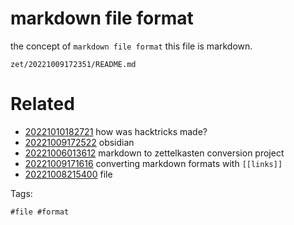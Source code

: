 # markdown file format

the concept of `markdown file format`
this file is markdown.

` zet/20221009172351/README.md `

# Related

- [20221010182721](/zet/20221010182721/README.md) how was hacktricks made?
- [20221009172522](/zet/20221009172522/README.md) obsidian
- [20221006013612](/zet/20221006013612/README.md) markdown to zettelkasten conversion project
- [20221009171616](/zet/20221009171616/README.md) converting markdown formats with `[[links]]`
- [20221008215400](/zet/20221008215400/README.md) file

Tags:

    #file #format

